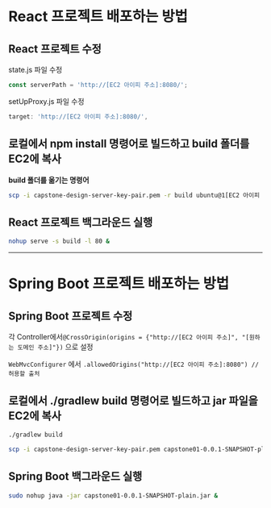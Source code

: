# React 프로젝트 배포하는 방법

## React 프로젝트 수정
state.js 파일 수정
```jsx
const serverPath = 'http://[EC2 아이피 주소]:8080/';
```

setUpProxy.js 파일 수정
```jsx
target: 'http://[EC2 아이피 주소]:8080/',
```

## 로컬에서 npm install 명령어로 빌드하고 build 폴더를 EC2에 복사

**build 폴더를 옮기는 명령어**

```bash
scp -i capstone-design-server-key-pair.pem -r build ubuntu@1[EC2 아이피 주소]:~/원하는 폴더 이름
```

## React 프로젝트 백그라운드 실행

```bash
nohup serve -s build -l 80 &
```

---

# Spring Boot 프로젝트 배포하는 방법

## Spring Boot 프로젝트 수정

각 Controller에서`@CrossOrigin(origins = {"http://[EC2 아이피 주소]", "[원하는 도메인 주소]"})` 으로 설정

`WebMvcConfigurer` 에서 `.allowedOrigins("http://[EC2 아이피 주소]:8080") // 허용할 출처`

## 로컬에서 ./gradlew build 명령어로 빌드하고 jar 파일을 EC2에 복사

```bash
./gradlew build

scp -i capstone-design-server-key-pair.pem capstone01-0.0.1-SNAPSHOT-plain.jar ubuntu@[EC2 아이피 주소]:~/원하는 폴더 경로
```

## Spring Boot 백그라운드 실행

```bash
sudo nohup java -jar capstone01-0.0.1-SNAPSHOT-plain.jar &
```
